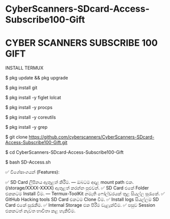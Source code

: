 # CyberScanners-SDcard-Access-Subscribe100-Gift

# CYBER SCANNERS SUBSCRIBE 100 GIFT

INSTALL TERMUX 

$ pkg update && pkg upgrade

$ pkg install git

$ pkg install -y figlet lolcat

$ pkg install -y procps

$ pkg install -y coreutils

$ pkg install -y grep

$ git clone https://github.com/cyberscanners/CyberScanners-SDcard-Access-Subscribe100-Gift.git

$ cd CyberScanners-SDcard-Access-Subscribe100-Gift

$ bash SD-Access.sh

✅ විශේෂාංගයන් (Features):

✅ SD Card ලිපිනය ඇතුළත් කිරීම. — ඔබටම අදාළ mount path එක. (/storage/XXXX-XXXX) ඇතුළත් කරන්න පුළුවන්.
✅ SD Card එකේ Folder එකකටම Install වීම. — Termux-ToolKit නමැති ෆෝල්ඩරයක් තුළ සියල්ල සුරැකේ.
✅ GitHub Hacking tools SD Card එකටම Clone වීම.
✅ Install logs සියල්ලම SD Card එකේ සුරැකීම.
✅ Internal Storage එක පිරීම වැළැක්වීම.
✅ පසුව Session එකකටත් නැවත භාවිතා කළ හැකිවීම.

